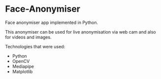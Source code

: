 # Face-Anonymiser
Face anonymiser app implemented in Python.

This anonymiser can be used for live anonymisation via web cam and also for videos and images.

Technologies that were used:
* Python
* OpenCV
* Mediapipe
* Matplotlib
